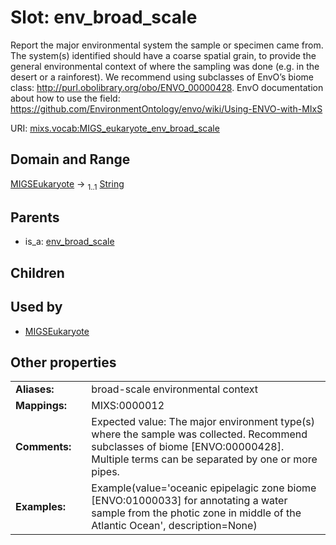 
# Slot: env_broad_scale


Report the major environmental system the sample or specimen came from. The system(s) identified should have a coarse spatial grain, to provide the general environmental context of where the sampling was done (e.g. in the desert or a rainforest). We recommend using subclasses of EnvO’s biome class:  http://purl.obolibrary.org/obo/ENVO_00000428. EnvO documentation about how to use the field: https://github.com/EnvironmentOntology/envo/wiki/Using-ENVO-with-MIxS

URI: [mixs.vocab:MIGS_eukaryote_env_broad_scale](https://w3id.org/mixs/vocab/MIGS_eukaryote_env_broad_scale)


## Domain and Range

[MIGSEukaryote](MIGSEukaryote.md) &#8594;  <sub>1..1</sub> [String](types/String.md)

## Parents

 *  is_a: [env_broad_scale](env_broad_scale.md)

## Children


## Used by

 * [MIGSEukaryote](MIGSEukaryote.md)

## Other properties

|  |  |  |
| --- | --- | --- |
| **Aliases:** | | broad-scale environmental context |
| **Mappings:** | | MIXS:0000012 |
| **Comments:** | | Expected value: The major environment type(s) where the sample was collected. Recommend subclasses of biome [ENVO:00000428]. Multiple terms can be separated by one or more pipes. |
| **Examples:** | | Example(value='oceanic epipelagic zone biome [ENVO:01000033] for annotating a water sample from the photic zone in middle of the Atlantic Ocean', description=None) |

